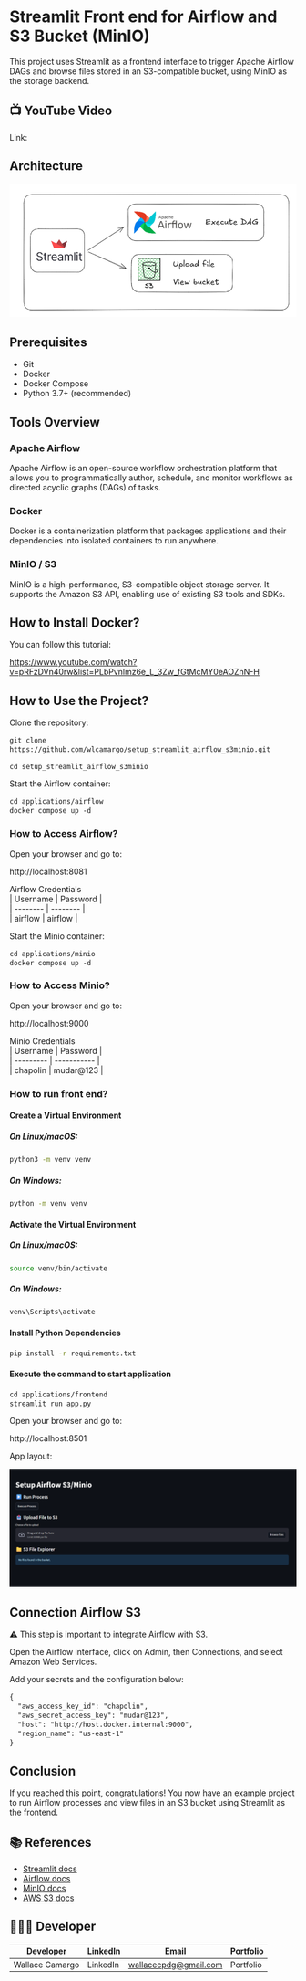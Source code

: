 # Streamlit Front end for Airflow and S3 Bucket (MinIO)
This project uses Streamlit as a frontend interface to trigger Apache Airflow DAGs and browse files stored in an S3-compatible bucket, using MinIO as the storage backend.

## 📺 YouTube Video
Link: 

## Architecture
![Architecture Diagram](assets/architecture.png)

## Prerequisites
- Git
- Docker
- Docker Compose
- Python 3.7+ (recommended)


## Tools Overview
### Apache Airflow
Apache Airflow is an open-source workflow orchestration platform that allows you to programmatically author, schedule, and monitor workflows as directed acyclic graphs (DAGs) of tasks.

### Docker
Docker is a containerization platform that packages applications and their dependencies into isolated containers to run anywhere.

### MinIO / S3
MinIO is a high-performance, S3-compatible object storage server. It supports the Amazon S3 API, enabling use of existing S3 tools and SDKs.

## How to Install Docker?
You can follow this tutorial: 

https://www.youtube.com/watch?v=pRFzDVn40rw&list=PLbPvnlmz6e_L_3Zw_fGtMcMY0eAOZnN-H

## How to Use the Project?
Clone the repository:
```
git clone https://github.com/wlcamargo/setup_streamlit_airflow_s3minio.git
```
```
cd setup_streamlit_airflow_s3minio
```

Start the Airflow container:
```
cd applications/airflow
docker compose up -d
```

### How to Access Airflow?
Open your browser and go to:

http://localhost:8081

Airflow Credentials  
| Username | Password |  
| -------- | -------- |  
| airflow  | airflow  |

Start the Minio container:
```
cd applications/minio
docker compose up -d
```

### How to Access Minio?
Open your browser and go to:

http://localhost:9000

Minio Credentials  
| Username  | Password    |  
| --------- | ----------- |  
| chapolin  | mudar@123   |

### How to run front end?

#### Create a Virtual Environment

##### On Linux/macOS:

```bash 
python3 -m venv venv
```
##### On Windows:

```bash Windows
python -m venv venv
```

#### Activate the Virtual Environment

##### On Linux/macOS:

```bash
source venv/bin/activate
```

##### On Windows:

```bash
venv\Scripts\activate
```

#### Install Python Dependencies

```bash
pip install -r requirements.txt
```

#### Execute the command to start application
```
cd applications/frontend  
streamlit run app.py
```

Open your browser and go to:

http://localhost:8501

App layout:

![image](assets/front-end.png)

## Connection Airflow S3

⚠️ This step is important to integrate Airflow with S3.

Open the Airflow interface, click on Admin, then Connections, and select Amazon Web Services.

Add your secrets and the configuration below:
```
{
  "aws_access_key_id": "chapolin",
  "aws_secret_access_key": "mudar@123",
  "host": "http://host.docker.internal:9000",
  "region_name": "us-east-1"
}
```

## Conclusion
If you reached this point, congratulations! You now have an example project to run Airflow processes and view files in an S3 bucket using Streamlit as the frontend.

## 📚 References
- [Streamlit docs](https://docs.streamlit.io)  
- [Airflow docs](https://airflow.apache.org/docs/)  
- [MinIO docs](https://min.io/docs/)  
- [AWS S3 docs](https://docs.aws.amazon.com/s3/index.html)

## 🧑🏼‍🚀 Developer
| Developer      | LinkedIn   | Email               | Portfolio   |  
| -------------- | ---------- | ------------------- | ----------- |  
| Wallace Camargo | LinkedIn   | wallacecpdg@gmail.com | Portfolio   |  
